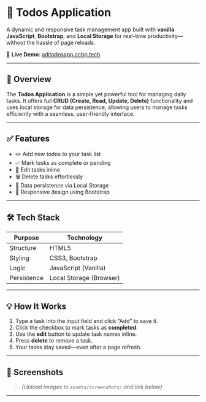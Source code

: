 # 📝 Todos Application

A dynamic and responsive task management app built with **vanilla JavaScript**, **Bootstrap**, and **Local Storage** for real-time productivity—without the hassle of page reloads.

🔗 **Live Demo**: [aditodosapp.ccbp.tech](https://aditodosapp.ccbp.tech)

---

## 🚀 Overview

The **Todos Application** is a simple yet powerful tool for managing daily tasks. It offers full **CRUD (Create, Read, Update, Delete)** functionality and uses local storage for data persistence, allowing users to manage tasks efficiently with a seamless, user-friendly interface.

---

## ✅ Features

- ✏️ Add new todos to your task list  
- ✅ Mark tasks as complete or pending  
- 📝 Edit tasks inline  
- 🗑️ Delete tasks effortlessly  
- 💾 Data persistence via Local Storage  
- 📱 Responsive design using Bootstrap  

---

## 🛠️ Tech Stack

| Purpose        | Technology            |
|----------------|------------------------|
| Structure      | HTML5                  |
| Styling        | CSS3, Bootstrap        |
| Logic          | JavaScript (Vanilla)   |
| Persistence    | Local Storage (Browser)|

---

## 💡 How It Works

1. Type a task into the input field and click “Add” to save it.
2. Click the checkbox to mark tasks as **completed**.
3. Use the **edit** button to update task names inline.
4. Press **delete** to remove a task.
5. Your tasks stay saved—even after a page refresh.

---

## 📸 Screenshots

> *(Upload images to `assets/screenshots/` and link below)*

<!--
![Todos App – Home](assets/screenshots/home.png)
-->

---
